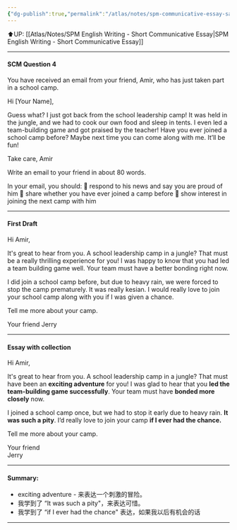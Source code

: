 ```yaml
---
{"dg-publish":true,"permalink":"/atlas/notes/spm-communicative-essay-sample-with-ai-evaluation/"}
---
```


⬆️UP: [[Atlas/Notes/SPM English Writing - Short Communicative Essay\|SPM English Writing - Short Communicative Essay]]

---
#### SCM Question 4
You have received an email from your friend, Amir, who has just taken part in a school camp.

Hi [Your Name],

Guess what? I just got back from the school leadership camp! It was held in the jungle, and we had to cook our own food and sleep in tents. I even led a team-building game and got praised by the teacher!
Have you ever joined a school camp before? Maybe next time you can come along with me. It’ll be fun!

Take care,
Amir

Write an email to your friend in about 80 words.

In your email, you should:
 respond to his news and say you are proud of him
 share whether you have ever joined a camp before
 show interest in joining the next camp with him

---
#### First Draft

Hi Amir,

It's great to hear from you. A school leadership camp in a jungle? That must be a really thrilling experience for you! I was happy to know that you had led a team building game well. Your team must have a better bonding right now.

I did join a school camp before, but due to heavy rain, we were forced to stop the camp prematurely. It was really kesian. I would really love to join your school camp along with you if I was given a chance. 

Tell me more about your camp.

Your friend
Jerry

---

#### Essay  with collection
Hi Amir,

It's great to hear from you. A school leadership camp in a jungle? That must have been an **exciting adventure** for you! I was glad to hear that you **led the team-building game successfully**. Your team must have **bonded more closely** now. 

I joined a school camp once, but we had to stop it early due to heavy rain. **It was such a pity**. I’d really love to join your camp **if I ever had the chance.**

Tell me more about your camp.

Your friend  
Jerry

---

#### Summary:
- exciting adventure - 来表达一个刺激的冒险。
- 我学到了 “It was such a pity"，来表达可惜。
- 我学到了 “if I ever had the chance" 表达，如果我以后有机会的话

---

